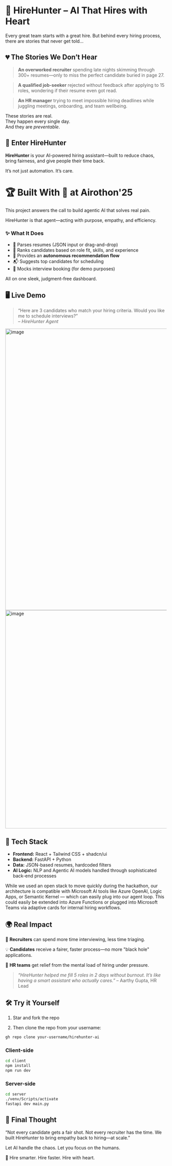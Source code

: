 # 🧠 HireHunter – AI That Hires with Heart

Every great team starts with a great hire. But behind every hiring process, there are stories that never get told…

## 💔 The Stories We Don’t Hear

> **An overworked recruiter** spending late nights skimming through 300+ resumes—only to miss the perfect candidate buried in page 27.

> **A qualified job-seeker** rejected without feedback after applying to 15 roles, wondering if their resume even got read.

> **An HR manager** trying to meet impossible hiring deadlines while juggling meetings, onboarding, and team wellbeing.

These stories are real.  
They happen every single day.  
And they are *preventable*.

## 🧠 Enter HireHunter

**HireHunter** is your AI-powered hiring assistant—built to reduce chaos, bring fairness, and give people their time back.

It’s not just automation. It’s care.

# 🏆 Built With 💙 at Airothon'25

This project answers the call to build agentic AI that solves real pain.

HireHunter is that agent—acting with purpose, empathy, and efficiency.

### ✨ What It Does

- 📄 Parses resumes (JSON input or drag-and-drop)
- 🧠 Ranks candidates based on role fit, skills, and experience
- 🔁 Provides an **autonomous recommendation flow**
- 📬 Suggests top candidates for scheduling
- 📅 Mocks interview booking (for demo purposes)

All on one sleek, judgment-free dashboard.

## 🖥️ Live Demo

> “Here are 3 candidates who match your hiring criteria. Would you like me to schedule interviews?”  
> – *HireHunter Agent*

<img width="1891" height="877" alt="image" src="https://github.com/user-attachments/assets/481dd666-9976-4835-9e4f-e41d36fa3804" />
<img width="1018" height="680" alt="image" src="https://github.com/user-attachments/assets/a91f273c-4f85-4dc9-a512-67385f8ebe1f" />

## 🔧 Tech Stack

- **Frontend:** React + Tailwind CSS + shadcn/ui
- **Backend:** FastAPI + Python
- **Data:** JSON-based resumes, hardcoded filters
- **AI Logic:** NLP and Agentic AI models handled through sophisticated back-end processes

While we used an open stack to move quickly during the hackathon, our architecture is compatible with Microsoft AI tools like Azure OpenAI, Logic Apps, or Semantic Kernel — which can easily plug into our agent loop. This could easily be extended into Azure Functions or plugged into Microsoft Teams via adaptive cards for internal hiring workflows.

## 🌍 Real Impact

💼 **Recruiters** can spend more time interviewing, less time triaging.

💡 **Candidates** receive a fairer, faster process—no more "black hole" applications.

🧘 **HR teams** get relief from the mental load of hiring under pressure.

> *“HireHunter helped me fill 5 roles in 2 days without burnout. It’s like having a smart assistant who actually cares.”* – Aarthy Gupta, HR Lead

## 🛠️ Try it Yourself

1. Star and fork the repo

2. Then clone the repo from your username:

```bash
gh repo clone your-username/hirehunter-ai
```

### Client-side

```bash
cd client
npm install
npm run dev
```

### Server-side

```bash
cd server
./venv/Scripts/activate
fastapi dev main.py
```

## 💬 Final Thought

“Not every candidate gets a fair shot. Not every recruiter has the time.
We built HireHunter to bring empathy back to hiring—at scale.”

Let AI handle the chaos.
Let you focus on the humans.

🎯 Hire smarter. Hire faster. Hire with heart.
